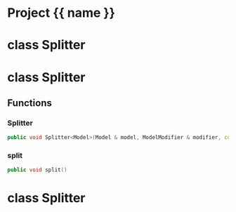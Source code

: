 <script setup>
import {useRoute} from 'vitepress'
const {path} = useRoute()
const tokens = path.split('/')
const words = tokens[2].split('-');
for (let i = 0; i < words.length; i++) {
    words[i] = words[i].charAt(0).toUpperCase() + words[i].slice(1);
    words[i] = words[i].replace('geode', 'Geode')
}
const name = words.join('-');
</script>
# Project {{ name }}

# class Splitter


# class Splitter


## Functions

### Splitter

```cpp
public void Splitter<Model>(Model & model, ModelModifier & modifier, const Metric<dimension> & metric)
```


### split

```cpp
public void split()
```




# class Splitter


